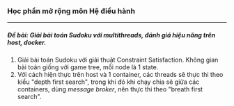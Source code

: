 ### Học phần mở rộng môn Hệ điều hành
***
##### Đề bài: Giải bài toán Sudoku với multithreads, đánh giá hiệu năng trên host, docker.
1. Giải bài toán Sudoku với giải thuật Constraint Satisfaction. Không gian bài toán giống với game tree, mỗi node là 1 state.
2. Với cách hiện thực trên host và 1 container, các threads sẽ thực thi theo kiểu "depth first search", trong khi đó khi chạy chia sẽ giữa các containers, dùng *message broker*, nên thực thi theo "breath first search".